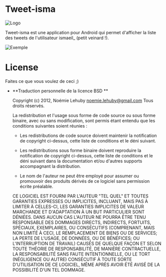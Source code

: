 Tweet-isma
=================

![Logo][1]

Tweet-isma est une application pour Android qui permet d'afficher la liste des tweets de l'utilisateur ismaeil_ (petit veinard !).

![Exemple][2]



License
=======
Faites ce que vous voulez de ceci ;)

* **Traduction personnelle de la licence BSD **

    Copyright (c) 2012, Noémie Lehuby <noemie.lehuby@gmail.com>
    Tous droits réservés.


    La redistribution et l'usage sous forme de code source ou sous forme
    binaire, avec ou sans modification, sont permis étant entendu que les
    conditions suivantes soient réunies :
	
    - Les redistributions de code source doivent maintenir la notification
    de copyright ci-dessus, cette liste de conditions et le déni suivant.

    - Les redistributions sous forme binaire doivent reproduire la
    notification de copyright ci-dessus, cette liste de conditions et le
    déni suivant dans la documentation et/ou d'autres supports accompagnant
    la distribution. 
    	
    - Le nom de l'auteur ne peut être employé pour assumer ou promouvoir des
    produits dérivés de ce logiciel sans permission écrite préalable. 
	
    CE LOGICIEL EST FOURNI PAR L'AUTEUR "TEL QUEL" ET TOUTES GARANTIES
    EXPRESSES OU IMPLICITES, INCLUANT, MAIS PAS À LIMITER À CELLES-CI, LES
    GARANTIES IMPLICITES DE VALEUR MARCHANDE ET D'ADAPTATION À UN BUT
    PARTICULIER SONT DÉNIÉES.
    DANS AUCUN CAS L'AUTEUR NE POURRA ÊTRE TENU RESPONSABLE DES DOMMAGES
    DIRECTS, INDIRECTS, FORTUITS, SPÉCIAUX, EXEMPLAIRES, OU CONSÉCUTIFS
    (COMPRENANT, MAIS NON LIMITÉ À CECI, LE REMPLACEMENT DE BIENS OU DE
    SERVICES; LA PERTE DE L'USAGE, DE DONNÉES, OU DE BÉNÉFICES; OU
    L'INTERRUPTION DE TRAVAIL) CAUSÉS DE QUELQUE FAÇON ET SELON TOUTE
    THÉORIE DE RESPONSABILITÉ, DE MANIÈRE CONTRACTUELLE, LA RESPONSABILITÉ
    SANS FAUTE INTENTIONNELLE, OU LE TORT (NÉGLIGENCE OU AUTRE) CONSÉCUTIF À
    TOUTE SORTE D'UTILISATION DE CE LOGICIEL, MÊME APRÈS AVOIR ÉTÉ AVISÉ DE
    LA POSSIBILITÉ D'UN TEL DOMMAGE. 



 [1]: https://dl.dropbox.com/u/28466188/tweet-isma/logo.png
 [2]: https://dl.dropbox.com/u/28466188/tweet-isma/Exemple.png

